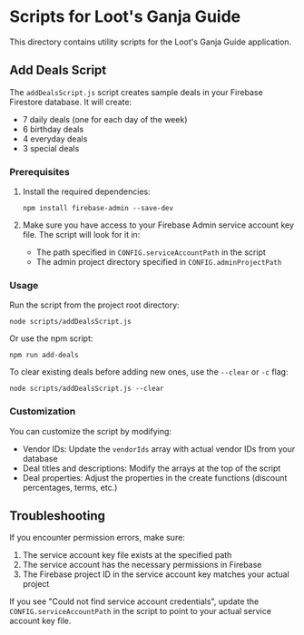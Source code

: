 # Scripts for Loot's Ganja Guide

This directory contains utility scripts for the Loot's Ganja Guide application.

## Add Deals Script

The `addDealsScript.js` script creates sample deals in your Firebase Firestore database. It will create:
- 7 daily deals (one for each day of the week)
- 6 birthday deals
- 4 everyday deals
- 3 special deals

### Prerequisites

1. Install the required dependencies:
   ```
   npm install firebase-admin --save-dev
   ```

2. Make sure you have access to your Firebase Admin service account key file. The script will look for it in:
   - The path specified in `CONFIG.serviceAccountPath` in the script
   - The admin project directory specified in `CONFIG.adminProjectPath`

### Usage

Run the script from the project root directory:

```
node scripts/addDealsScript.js
```

Or use the npm script:

```
npm run add-deals
```

To clear existing deals before adding new ones, use the `--clear` or `-c` flag:

```
node scripts/addDealsScript.js --clear
```

### Customization

You can customize the script by modifying:
- Vendor IDs: Update the `vendorIds` array with actual vendor IDs from your database
- Deal titles and descriptions: Modify the arrays at the top of the script
- Deal properties: Adjust the properties in the create functions (discount percentages, terms, etc.)

## Troubleshooting

If you encounter permission errors, make sure:
1. The service account key file exists at the specified path
2. The service account has the necessary permissions in Firebase
3. The Firebase project ID in the service account key matches your actual project

If you see "Could not find service account credentials", update the `CONFIG.serviceAccountPath` in the script to point to your actual service account key file. 